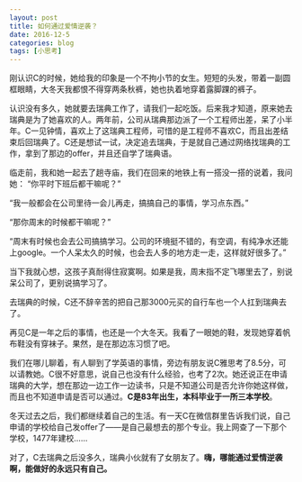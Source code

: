 ```yaml
---
layout: post
title: 如何通过爱情逆袭？
date: 2016-12-5
categories: blog
tags: [小思考]
---
```


刚认识C的时候，她给我的印象是一个不拘小节的女生。短短的头发，带着一副圆框眼睛，大冬天我都恨不得穿两条秋裤，她也执着地穿着露脚踝的裤子。

认识没有多久，她就要去瑞典工作了，请我们一起吃饭。后来我才知道，原来她去瑞典是为了她喜欢的人。两年前，公司从瑞典那边派了一个工程师出差，呆了小半年。C一见钟情，喜欢上了这瑞典工程师，可惜的是工程师不喜欢C，而且出差结束后回瑞典了。C还是想试一试，决定追去瑞典，于是就自己通过网络找瑞典的工作，拿到了那边的offer，并且还自学了瑞典语。

临走前，我和她一起去了趟寺庙，我们在回来的地铁上有一搭没一搭的说着，我问她：
“你平时下班后都干嘛呢？”

“我一般都会在公司里待一会儿再走，搞搞自己的事情，学习点东西。”

“那你周末的时候都干嘛呢？”

“周末有时候也会去公司搞搞学习。公司的环境挺不错的，有空调，有纯净水还能上google。一个人呆太久的时候，也会去人多的地方走一走，这样就好很多了。”

当下我就心想，这孩子真耐得住寂寞啊。如果是我，周末指不定飞哪里去了，别说呆公司了，更别说搞学习了。

去瑞典的时候，C还不辞辛苦的把自己那3000元买的自行车也一个人扛到瑞典去了。

再见C是一年之后的事情，也还是一个大冬天。我看了一眼她的鞋，发现她穿着帆布鞋没有穿袜子。果然，是在那边冻习惯了吧。

我们在哪儿聊着，有人聊到了学英语的事情，旁边有朋友说C雅思考了8.5分，可以请教她。C很不好意思，说自己也没有什么经验，也考了2次。她还说正在申请瑞典的大学，想在那边一边工作一边读书，只是不知道公司是否允许你她这样做，而且也不知道申请是否可以通过。**C是83年出生，本科毕业于一所三本学校**。

冬天过去之后，我们都继续着自己的生活。有一天C在微信群里告诉我们说，自己申请的学校给自己发offer了——是自己最想去的那个专业。我上网查了一下那个学校，1477年建校……

对了，C去瑞典之后没多久，瑞典小伙就有了女朋友了。**嗨，哪能通过爱情逆袭啊，能做好的永远只有自己。**
